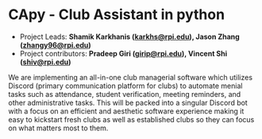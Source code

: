 # CApy - Club Assistant in python

+ Project Leads: **Shamik Karkhanis (karkhs@rpi.edu), Jason Zhang (zhangy96@rpi.edu)**
+ Project contributors: **Pradeep Giri (girip@rpi.edu), Vincent Shi (shiv@rpi.edu)**

We are implementing an all-in-one club managerial software which utilizes Discord (primary communication platform for clubs) to automate menial tasks such as attendance, student verification, meeting reminders, and other administrative tasks. This will be packed into a singular Discord bot with a focus on an efficient and aesthetic software experience making it easy to kickstart fresh clubs as well as established clubs so they can focus on what matters most to them. 
